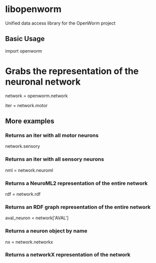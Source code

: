 libopenworm
===========

Unified data access library for the OpenWorm project

Basic Usage
------------

  import openworm
  
  # Grabs the representation of the neuronal network
  network = openworm.network

  iter = network.motor
  
More examples
-------------

### Returns an iter with all motor neurons

  network.sensory
  
### Returns an iter with all sensory neurons

  nml = network.neuroml
  
### Returns a NeuroML2 representation of the entire network

  rdf = network.rdf
  
### Returns an RDF graph representation of the entire network

  aval_neuron = network['AVAL']
  
### Returns a neuron object by name

  nx = network.networkx

### Returns a networkX representation of the network

